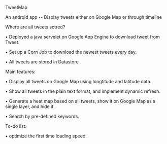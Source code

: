 TweetMap

An android app -- Display tweets either on Google Map or through timeline

Where are all tweets sotred?

  •	Deployed a java servelet on Google App Engine to download tweet from Tweet.

  •	Set up a Corn Job to download the newest tweets every day.

  •	All tweets are stored in Datastore
  
Main features:

  •	Display all tweets on Google Map using longtitude and latitude data.
  
  •	Show all tweets in the plain text format, and implement dynamic refresh.
  
  •	Generate a heat map based on all tweets, show it on Google Map as a single layer, and hide it.
  
  •	Search by pre-defined keywords.
  
To-do list:

  •	optimize the first time loading speed.
  
